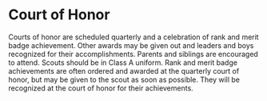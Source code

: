 # Court of Honor

Courts of honor are scheduled quarterly and a celebration of rank and merit badge achievement. Other awards may be given out and leaders and boys recognized for their accomplishments. Parents and siblings are encouraged to attend. Scouts should be in Class A uniform. Rank and merit badge achievements are often ordered and awarded at the quarterly court of honor, but may be given to the scout as soon as possible. They will be recognized at the court of honor for their achievements.
